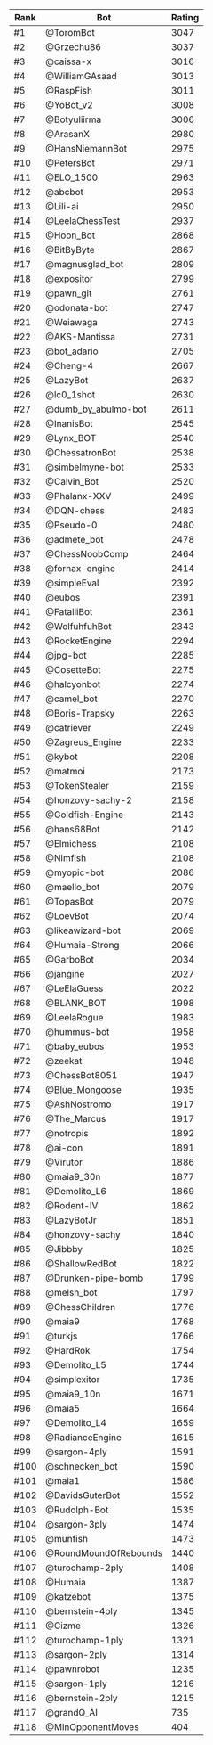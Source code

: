 Rank|Bot|Rating
---|---|---
#1|@ToromBot|3047
#2|@Grzechu86|3037
#3|@caissa-x|3016
#4|@WilliamGAsaad|3013
#5|@RaspFish|3011
#6|@YoBot_v2|3008
#7|@Botyuliirma|3006
#8|@ArasanX|2980
#9|@HansNiemannBot|2975
#10|@PetersBot|2971
#11|@ELO_1500|2963
#12|@abcbot|2953
#13|@Lili-ai|2950
#14|@LeelaChessTest|2937
#15|@Hoon_Bot|2868
#16|@BitByByte|2867
#17|@magnusglad_bot|2809
#18|@expositor|2799
#19|@pawn_git|2761
#20|@odonata-bot|2747
#21|@Weiawaga|2743
#22|@AKS-Mantissa|2731
#23|@bot_adario|2705
#24|@Cheng-4|2667
#25|@LazyBot|2637
#26|@lc0_1shot|2630
#27|@dumb_by_abulmo-bot|2611
#28|@InanisBot|2545
#29|@Lynx_BOT|2540
#30|@ChessatronBot|2538
#31|@simbelmyne-bot|2533
#32|@Calvin_Bot|2520
#33|@Phalanx-XXV|2499
#34|@DQN-chess|2483
#35|@Pseudo-0|2480
#36|@admete_bot|2478
#37|@ChessNoobComp|2464
#38|@fornax-engine|2414
#39|@simpleEval|2392
#40|@eubos|2391
#41|@FataliiBot|2361
#42|@WolfuhfuhBot|2343
#43|@RocketEngine|2294
#44|@jpg-bot|2285
#45|@CosetteBot|2275
#46|@halcyonbot|2274
#47|@camel_bot|2270
#48|@Boris-Trapsky|2263
#49|@catriever|2249
#50|@Zagreus_Engine|2233
#51|@kybot|2208
#52|@matmoi|2173
#53|@TokenStealer|2159
#54|@honzovy-sachy-2|2158
#55|@Goldfish-Engine|2143
#56|@hans68Bot|2142
#57|@Elmichess|2108
#58|@Nimfish|2108
#59|@myopic-bot|2086
#60|@maello_bot|2079
#61|@TopasBot|2079
#62|@LoevBot|2074
#63|@likeawizard-bot|2069
#64|@Humaia-Strong|2066
#65|@GarboBot|2034
#66|@jangine|2027
#67|@LeElaGuess|2022
#68|@BLANK_BOT|1998
#69|@LeelaRogue|1983
#70|@hummus-bot|1958
#71|@baby_eubos|1953
#72|@zeekat|1948
#73|@ChessBot8051|1947
#74|@Blue_Mongoose|1935
#75|@AshNostromo|1917
#76|@The_Marcus|1917
#77|@notropis|1892
#78|@ai-con|1891
#79|@Virutor|1886
#80|@maia9_30n|1877
#81|@Demolito_L6|1869
#82|@Rodent-IV|1862
#83|@LazyBotJr|1851
#84|@honzovy-sachy|1840
#85|@Jibbby|1825
#86|@ShallowRedBot|1822
#87|@Drunken-pipe-bomb|1799
#88|@melsh_bot|1797
#89|@ChessChildren|1776
#90|@maia9|1768
#91|@turkjs|1766
#92|@HardRok|1754
#93|@Demolito_L5|1744
#94|@simplexitor|1735
#95|@maia9_10n|1671
#96|@maia5|1664
#97|@Demolito_L4|1659
#98|@RadianceEngine|1615
#99|@sargon-4ply|1591
#100|@schnecken_bot|1590
#101|@maia1|1586
#102|@DavidsGuterBot|1552
#103|@Rudolph-Bot|1535
#104|@sargon-3ply|1474
#105|@munfish|1473
#106|@RoundMoundOfRebounds|1440
#107|@turochamp-2ply|1408
#108|@Humaia|1387
#109|@katzebot|1375
#110|@bernstein-4ply|1345
#111|@Cizme|1326
#112|@turochamp-1ply|1321
#113|@sargon-2ply|1314
#114|@pawnrobot|1235
#115|@sargon-1ply|1216
#116|@bernstein-2ply|1215
#117|@grandQ_AI|735
#118|@MinOpponentMoves|404
